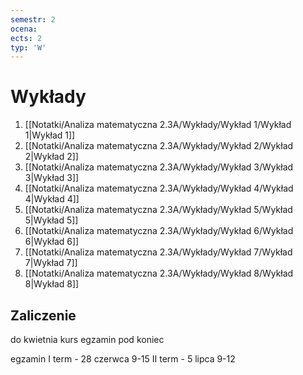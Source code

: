 ```yaml
---
semestr: 2
ocena: 
ects: 2
typ: 'W'
---
```


# Wykłady
1. [[Notatki/Analiza matematyczna 2.3A/Wykłady/Wykład 1/Wykład 1|Wykład 1]]
2. [[Notatki/Analiza matematyczna 2.3A/Wykłady/Wykład 2/Wykład 2|Wykład 2]]
3. [[Notatki/Analiza matematyczna 2.3A/Wykłady/Wykład 3/Wykład 3|Wykład 3]]
4. [[Notatki/Analiza matematyczna 2.3A/Wykłady/Wykład 4/Wykład 4|Wykład 4]]
5. [[Notatki/Analiza matematyczna 2.3A/Wykłady/Wykład 5/Wykład 5|Wykład 5]]
6. [[Notatki/Analiza matematyczna 2.3A/Wykłady/Wykład 6/Wykład 6|Wykład 6]]
7. [[Notatki/Analiza matematyczna 2.3A/Wykłady/Wykład 7/Wykład 7|Wykład 7]]
8. [[Notatki/Analiza matematyczna 2.3A/Wykłady/Wykład 8/Wykład 8|Wykład 8]]

## Zaliczenie

do kwietnia kurs
egzamin pod koniec

egzamin 
I term - 28 czerwca 9-15
II term - 5 lipca 9-12
